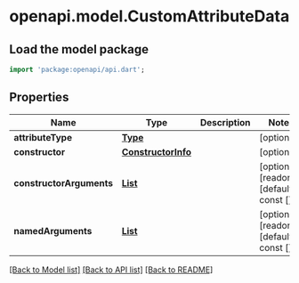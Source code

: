 # openapi.model.CustomAttributeData

## Load the model package
```dart
import 'package:openapi/api.dart';
```

## Properties
Name | Type | Description | Notes
------------ | ------------- | ------------- | -------------
**attributeType** | [**Type**](Type.md) |  | [optional] 
**constructor** | [**ConstructorInfo**](ConstructorInfo.md) |  | [optional] 
**constructorArguments** | [**List<CustomAttributeTypedArgument>**](CustomAttributeTypedArgument.md) |  | [optional] [readonly] [default to const []]
**namedArguments** | [**List<CustomAttributeNamedArgument>**](CustomAttributeNamedArgument.md) |  | [optional] [readonly] [default to const []]

[[Back to Model list]](../README.md#documentation-for-models) [[Back to API list]](../README.md#documentation-for-api-endpoints) [[Back to README]](../README.md)



